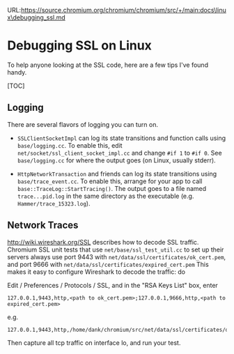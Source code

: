 URL:https://source.chromium.org/chromium/chromium/src/+/main:docs\linux\debugging_ssl.md
# Debugging SSL on Linux

To help anyone looking at the SSL code, here are a few tips I've found handy.

[TOC]

## Logging

There are several flavors of logging you can turn on.

*   `SSLClientSocketImpl` can log its state transitions and function calls
     using `base/logging.cc`.  To enable this, edit
     `net/socket/ssl_client_socket_impl.cc` and change `#if 1` to `#if 0`. See
     `base/logging.cc` for where the output goes (on Linux, usually stderr).
     
*   `HttpNetworkTransaction` and friends can log its state transitions using
    `base/trace_event.cc`. To enable this, arrange for your app to call
    `base::TraceLog::StartTracing()`. The output goes to a file named
    `trace...pid.log` in the same directory as the executable (e.g.
    `Hammer/trace_15323.log`).

## Network Traces

http://wiki.wireshark.org/SSL describes how to decode SSL traffic. Chromium SSL
unit tests that use `net/base/ssl_test_util.cc` to set up their servers always
use port 9443 with `net/data/ssl/certificates/ok_cert.pem`, and port 9666 with
`net/data/ssl/certificates/expired_cert.pem` This makes it easy to configure
Wireshark to decode the traffic: do

Edit / Preferences / Protocols / SSL, and in the "RSA Keys List" box, enter

    127.0.0.1,9443,http,<path to ok_cert.pem>;127.0.0.1,9666,http,<path to expired_cert.pem>

e.g.

    127.0.0.1,9443,http,/home/dank/chromium/src/net/data/ssl/certificates/ok_cert.pem;127.0.0.1,9666,http,/home/dank/chromium/src/net/data/ssl/certificates/expired_cert.pem

Then capture all tcp traffic on interface lo, and run your test.
